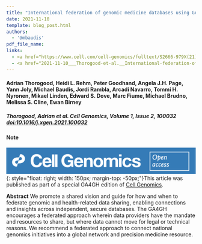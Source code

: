 ```yaml
---
title: "International federation of genomic medicine databases using GA4GH standards"
date: 2021-11-10
template: blog_post.html 
authors:
  - '@mbaudis'
pdf_file_name:
links:
  - <a href="https://www.cell.com/cell-genomics/fulltext/S2666-979X(21)00039-2" target="_blank">[Cell Genomics]</a>
  - <a href="2021-11-10___Thorogood-et-al.__International-federation-of-genomic-medicine-databases-using-GA4GH-standards__Cell-Genomics.pdf" target="_blank">[Article PDF]</a>
---
```


#### Adrian Thorogood, Heidi L. Rehm, Peter Goodhand, Angela J.H. Page, Yann Joly, Michael Baudis, Jordi Rambla, Arcadi Navarro, Tommi H. Nyronen, Mikael Linden, Edward S. Dove, Marc Fiume, Michael Brudno, Melissa S. Cline, Ewan Birney

##### Thorogood, Adrian et al. Cell Genomics, Volume 1, Issue 2, 100032 [doi:10.1016/j.xgen.2021.100032](https://doi.org/10.1016/j.xgen.2021.100032)

#### Note

![Cell Genomics logo](/img/logo-cell-genomics.png){: style="float: right; width: 150px; margin-top: -50px;"}This article was published as part of a special GA4GH edition of [Cell Genomics](https://www.cell.com/cell-genomics/issue?pii=S2666-979X(21)X0003-1).

**Abstract** We promote a shared vision and guide for how and when to federate genomic and health-related data sharing, enabling connections and insights across independent, secure databases. The GA4GH encourages a federated approach wherein data providers have the mandate and resources to share, but where data cannot move for legal or technical reasons. We recommend a federated approach to connect national genomics initiatives into a global network and precision medicine resource.
